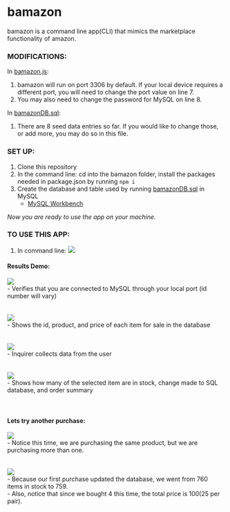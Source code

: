 # bamazon
bamazon is a command line app(CLI) that mimics the marketplace functionality of amazon.

### MODIFICATIONS:
In [bamazon.js](./bamazon.js):
1. bamazon will run on port 3306 by default.  If your local device requires a different port, you will need to change the port value on line 7.
2. You may also need to change the password for MySQL on line 8.

In [bamazonDB.sql](./bamazonDB.sql):
1. There are 8 seed data entries so far.  If you would like to change those, or add more, you may do so in this file.

### SET UP:
1. Clone this repository
2. In the command line: cd into the bamazon folder, install the packages needed in package.json by running
```npm i```
3. Create the database and table used by running [bamazonDB.sql](./bamazonDB.sql) in MySQL 
    * [MySQL Workbench](https://dev.mysql.com/downloads/workbench/)

*Now you are ready to use the app on your machine.*

### TO USE THIS APP:
1. In command line: 
![](screenshots/1.png)

#### Results Demo:  <br>
![](screenshots/2.png) <br>
     - Verifies that you are connected to MySQL through your local port (id number will vary)<br><br><br>
![](screenshots/3.png)<br>
     - Shows the id, product, and price of each item for sale in the database<br><br><br>
![](screenshots/4.png)<br>
     - Inquirer collects data from the user<br><br><br>
![](screenshots/5.png)<br>
     - Shows how many of the selected item are in stock, change made to SQL database, and order summary<br><br><br>

#### Lets try another purchase: <br>
![](screenshots/6.png)<br>
     - Notice this time, we are purchasing the same product, but we are purchasing more than one.<br><br><br>
![](screenshots/7.png)<br>
     - Because our first purchase updated the database, we went from 760 items in stock to 759.<br>
     - Also, notice that since we bought 4 this time, the total price is $100($25 per pair).<br><br><br>     
